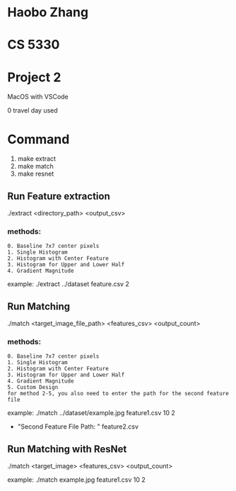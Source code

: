 # Haobo Zhang
# CS 5330
# Project 2

MacOS with VSCode

0 travel day used 

# Command

1. make extract
2. make match
3. make resnet

## Run Feature extraction
./extract  <directory_path> <output_csv> <method>
### methods:
    0. Baseline 7x7 center pixels 
    1. Single Histogram
    2. Histogram with Center Feature
    3. Histogram for Upper and Lower Half
    4. Gradient Magnitude
example: ./extract ../dataset feature.csv 2

## Run Matching
./match <target_image_file_path> <features_csv> <output_count> <method>

### methods:
    0. Baseline 7x7 center pixels 
    1. Single Histogram
    2. Histogram with Center Feature
    3. Histogram for Upper and Lower Half
    4. Gradient Magnitude
    5. Custom Design
    for method 2-5, you also need to enter the path for the second feature file

example: ./match ../dataset/example.jpg feature1.csv 10 2
   - "Second Feature File Path: " feature2.csv

## Run Matching with ResNet
./match <target_image> <features_csv> <output_count>


example: ./match example.jpg feature1.csv 10 2




